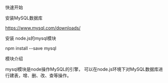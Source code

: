 快速开始

安装MySQL数据库

https://www.mysql.com/downloads/

安装 node.js的mysql模块

npm install --save mysql

模块介绍

mysql模块是node操作MySQL的引擎，
可以在node.js环境下对MySQL数据库进行建表，增、删、改、查等操作。
